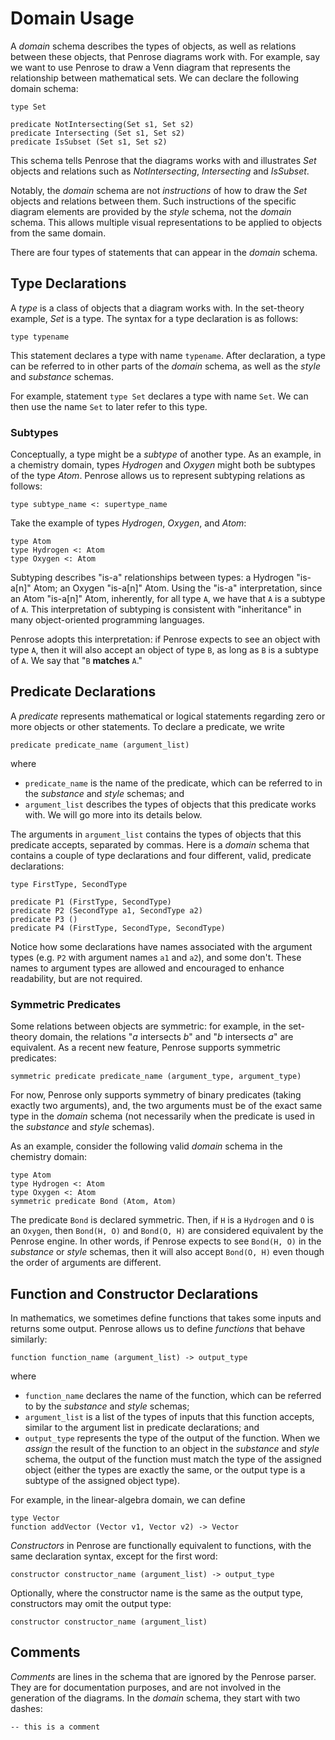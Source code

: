 # Domain Usage

A _domain_ schema describes the types of objects, as well as relations between these objects, that Penrose diagrams work with. For example, say we want to use Penrose to draw a Venn diagram that represents the relationship between mathematical sets. We can declare the following domain schema:

```domain
type Set

predicate NotIntersecting(Set s1, Set s2)
predicate Intersecting (Set s1, Set s2)
predicate IsSubset (Set s1, Set s2)
```

This schema tells Penrose that the diagrams works with and illustrates _Set_ objects and relations such as _NotIntersecting_, _Intersecting_ and _IsSubset_.

Notably, the _domain_ schema are not _instructions_ of how to draw the _Set_ objects and relations between them. Such instructions of the specific diagram elements are provided by the _style_ schema, not the _domain_ schema. This allows multiple visual representations to be applied to objects from the same domain.

There are four types of statements that can appear in the _domain_ schema.

## Type Declarations

A _type_ is a class of objects that a diagram works with. In the set-theory example, _Set_ is a type. The syntax for a type declaration is as follows:

```domain
type typename
```

This statement declares a type with name `typename`. After declaration, a type can be referred to in other parts of the _domain_ schema, as well as the _style_ and _substance_ schemas.

For example, statement `type Set` declares a type with name `Set`. We can then use the name `Set` to later refer to this type.

### Subtypes

Conceptually, a type might be a _subtype_ of another type. As an example, in a chemistry domain, types _Hydrogen_ and _Oxygen_ might both be subtypes of the type _Atom_. Penrose allows us to represent subtyping relations as follows:

```domain
type subtype_name <: supertype_name
```

Take the example of types _Hydrogen_, _Oxygen_, and _Atom_:

```domain
type Atom
type Hydrogen <: Atom
type Oxygen <: Atom
```

Subtyping describes "is-a" relationships between types: a Hydrogen "is-a[n]" Atom; an Oxygen "is-a[n]" Atom. Using the "is-a" interpretation, since an Atom "is-a[n]" Atom, inherently, for all type `A`, we have that `A` is a subtype of `A`. This interpretation of subtyping is consistent with "inheritance" in many object-oriented programming languages.

Penrose adopts this interpretation: if Penrose expects to see an object with type `A`, then it will also accept an object of type `B`, as long as `B` is a subtype of `A`. We say that "`B` **matches** `A`."

## Predicate Declarations

A _predicate_ represents mathematical or logical statements regarding zero or more objects or other statements. To declare a predicate, we write

```domain
predicate predicate_name (argument_list)
```

where

- `predicate_name` is the name of the predicate, which can be referred to in the _substance_ and _style_ schemas; and
- `argument_list` describes the types of objects that this predicate works with. We will go more into its details below.

The arguments in `argument_list` contains the types of objects that this predicate accepts, separated by commas. Here is a _domain_ schema that contains a couple of type declarations and four different, valid, predicate declarations:

```domain
type FirstType, SecondType

predicate P1 (FirstType, SecondType)
predicate P2 (SecondType a1, SecondType a2)
predicate P3 ()
predicate P4 (FirstType, SecondType, SecondType)
```

Notice how some declarations have names associated with the argument types (e.g. `P2` with argument names `a1` and `a2`), and some don't. These names to argument types are allowed and encouraged to enhance readability, but are not required.

### Symmetric Predicates

Some relations between objects are symmetric: for example, in the set-theory domain, the relations "_a_ intersects _b_" and "_b_ intersects _a_" are equivalent. As a recent new feature, Penrose supports symmetric predicates:

```domain
symmetric predicate predicate_name (argument_type, argument_type)
```

For now, Penrose only supports symmetry of binary predicates (taking exactly two arguments), and, the two arguments must be of the exact same type in the _domain_ schema (not necessarily when the predicate is used in the _substance_ and _style_ schemas).

As an example, consider the following valid _domain_ schema in the chemistry domain:

```domain
type Atom
type Hydrogen <: Atom
type Oxygen <: Atom
symmetric predicate Bond (Atom, Atom)
```

The predicate `Bond` is declared symmetric. Then, if `H` is a `Hydrogen` and `O` is an `Oxygen`, then `Bond(H, O)` and `Bond(O, H)` are considered equivalent by the Penrose engine. In other words, if Penrose expects to see `Bond(H, O)` in the _substance_ or _style_ schemas, then it will also accept `Bond(O, H)` even though the order of arguments are different.

## Function and Constructor Declarations

In mathematics, we sometimes define functions that takes some inputs and returns some output. Penrose allows us to define _functions_ that behave similarly:

```domain
function function_name (argument_list) -> output_type
```

where

- `function_name` declares the name of the function, which can be referred to by the _substance_ and _style_ schemas;
- `argument_list` is a list of the types of inputs that this function accepts, similar to the argument list in predicate declarations; and
- `output_type` represents the type of the output of the function. When we _assign_ the result of the function to an object in the _substance_ and _style_ schema, the output of the function must match the type of the assigned object (either the types are exactly the same, or the output type is a subtype of the assigned object type).

For example, in the linear-algebra domain, we can define

```domain
type Vector
function addVector (Vector v1, Vector v2) -> Vector
```

_Constructors_ in Penrose are functionally equivalent to functions, with the same declaration syntax, except for the first word:

```domain
constructor constructor_name (argument_list) -> output_type
```

Optionally, where the constructor name is the same as the output type, constructors may omit the output type:

```domain
constructor constructor_name (argument_list)
```

## Comments

_Comments_ are lines in the schema that are ignored by the Penrose parser. They are for documentation purposes, and are not involved in the generation of the diagrams. In the _domain_ schema, they start with two dashes:

```domain
-- this is a comment
```
